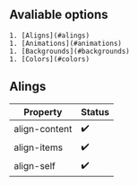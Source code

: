 ## Avaliable options

    1. [Aligns](#alings)
    1. [Animations](#animations)
    1. [Backgrounds](#backgrounds)
    1. [Colors](#colors)

## Alings
| Property | Status
| --- | --- |
| align-content | :heavy_check_mark: |
| align-items | :heavy_check_mark: |
| align-self | :heavy_check_mark: |